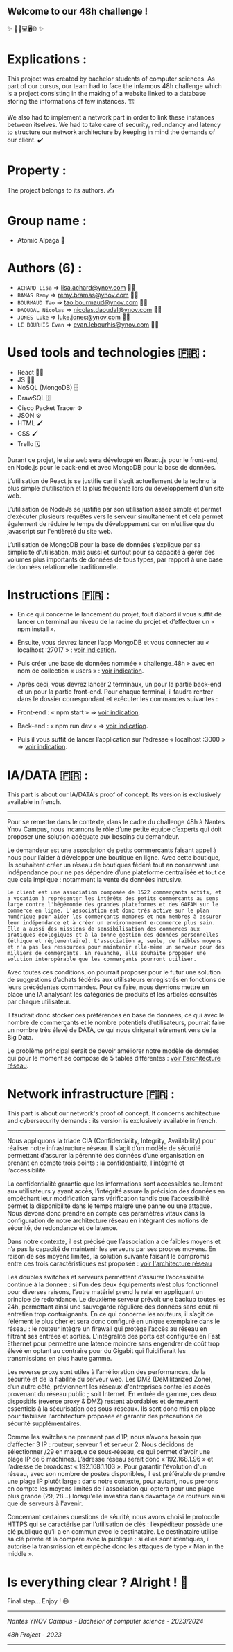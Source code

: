 ## Welcome to our 48h challenge !

✨ 🔌📱💻🖥️🌐 ✨

# Explications :

This project was created by bachelor students of computer sciences. As part of our cursus, our team had to face the infamous 48h challenge which is a project consisting in the making of a website linked to a database storing the informations of few instances. 🏗️

We also had to implement a network part in order to link these instances between itselves. We had to take care of security, redundancy and latency to structure our network architecture by keeping in mind the demands of our client. ✔️  


# Property : 

The project belongs to its authors. ✍️ 


# Group name : 

- Atomic Alpaga 🦙


# Authors (6) :

- `ACHARD Lisa` => lisa.achard@ynov.com 👩‍🎓
- `BAMAS Remy` => remy.bramas@ynov.com 👨‍🎓
- `BOURMAUD Tao` => tao.bourmaud@ynov.com 👨‍🎓
- `DAOUDAL Nicolas` => nicolas.daoudal@ynov.com 👨‍🎓
- `JONES Luke` => luke.jones@ynov.com 👨‍🎓
- `LE BOURHIS Evan` => evan.lebourhis@ynov.com 👨‍🎓   


# Used tools and technologies 🇫🇷 :

- React 👨‍💻
- JS 👨‍💻
- NoSQL (MongoDB) 🗄️
- DrawSQL 🗄️
- Cisco Packet Tracer ⚙️
- JSON ⚙️
- HTML 🖌️
- CSS 🖌️
- Trello 🗓️

Durant ce projet, le site web sera développé en React.js pour le front-end, en Node.js pour le back-end et avec MongoDB pour la base de données.

L’utilisation de React.js se justifie car il s’agit actuellement de la techno la plus simple d’utilisation et la plus fréquente lors du développement d’un site web.

L’utilisation de NodeJs se justifie par son utilisation assez simple et permet d’exécuter plusieurs requêtes vers le serveur simultanément et cela permet également de réduire le temps de développement car on n’utilise que du javascript sur l'entièreté du site web.

L’utilisation de MongoDB pour la base de données s’explique par sa simplicité d’utilisation, mais aussi et surtout pour sa capacité à gérer des volumes plus importants de données de tous types, par rapport à une base de données relationnelle traditionnelle.


# Instructions 🇫🇷 : 

- En ce qui concerne le lancement du projet, tout d’abord il vous suffit de lancer un terminal au niveau de la racine du projet et d’effectuer un « npm install ».

- Ensuite, vous devrez lancer l’app MongoDB et vous connecter au « localhost :27017 » : [voir indication](./Doc/1.png).

- Puis créer une base de données nommée « challenge_48h » avec en nom de collection « users » : [voir indication](./Doc/2.png).

- Après ceci, vous devrez lancer 2 terminaux, un pour la partie back-end et un pour la partie front-end. Pour chaque terminal, il faudra rentrer dans le dossier correspondant et exécuter les commandes suivantes : 

- Front-end : « npm start » => [voir indication](./Doc/3.png).

- Back-end : « npm run dev » => [voir indication](./Doc/4.png).

- Puis il vous suffit de lancer l’application sur l’adresse « localhost :3000 » => [voir indication](./Doc/5.png).


# IA/DATA 🇫🇷 :

This part is about our IA/DATA's proof of concept. Its version is exclusively available in french.

---


Pour se remettre dans le contexte, dans le cadre du challenge 48h à Nantes Ynov Campus, nous incarnons le rôle d’une petite équipe d’experts qui doit proposer une solution adéquate aux besoins du demandeur.

Le demandeur est une association de petits commerçants faisant appel à nous pour l’aider à développer une boutique en ligne. Avec cette boutique, ils souhaitent créer un réseau de boutiques fédéré tout en conservant une indépendance pour ne pas dépendre d’une plateforme centralisée et tout ce que cela implique : notamment la vente de données intrusive.

`Le client est une association composée de 1522 commerçants actifs, et a vocation à représenter les intérêts des petits commerçants au sens large contre l'hégémonie des grandes plateformes et des GAFAM sur le commerce en ligne.
L'association est donc très active sur le plan numérique pour aider les commerçants membres et non membres à assurer leur indépendance et à créer un environnement e-commerce plus sain. Elle a aussi des missions de sensibilisation des commerces aux pratiques écologiques et à la bonne gestion des données personnelles (éthique et réglementaire).
L'association a, seule, de faibles moyens et n'a pas les ressources pour maintenir elle-même un serveur pour des milliers de commerçants. En revanche, elle souhaite proposer une solution interopérable que les commerçants pourront utiliser.`

Avec toutes ces conditions, on pourrait proposer pour le futur une solution de suggestions d’achats fédérés aux utilisateurs enregistrés en fonctions de leurs précédentes commandes. Pour ce faire, nous devrions mettre en place une IA analysant les catégories de produits et les articles consultés par chaque utilisateur. 

Il faudrait donc stocker ces préférences en base de données, ce qui avec le nombre de commerçants et le nombre potentiels d’utilisateurs, pourrait faire un nombre très élevé de DATA, ce qui nous dirigerait sûrement vers de la Big Data.

Le problème principal serait de devoir améliorer notre modèle de données qui pour le moment se compose de 5 tables différentes : [voir l'architecture réseau](./Doc/DB.png).


# Network infrastructure 🇫🇷 :

This part is about our network's proof of concept. It concerns architecture and cybersecurity demands : its version is exclusively available in french.

---

Nous appliquons la triade CIA (Confidentiality, Integrity, Availability) pour réaliser notre infrastructure réseau. Il s’agit d’un modèle de sécurité permettant d’assurer la pérennité des données d’une organisation en prenant en compte trois points : la confidentialité, l’intégrité et l’accessibilité. 

La confidentialité garantie que les informations sont accessibles seulement aux utilisateurs y ayant accès, l’intégrité assure la précision des données en empêchant leur modification sans vérification tandis que l’accessibilité permet la disponibilité dans le temps malgré une panne ou une attaque. Nous devons donc prendre en compte ces paramètres vitaux dans la configuration de notre architecture réseau en intégrant des notions de sécurité, de redondance et de latence.

Dans notre contexte, il est précisé que l’association a de faibles moyens et n’a pas la capacité de maintenir les serveurs par ses propres moyens. En raison de ses moyens limités, la solution suivante faisant le compromis entre ces trois caractéristiques est proposée : [voir l'architecture réseau](./Doc/NetworkInfra.PNG)

Les doubles switches et serveurs permettent d’assurer l’accessibilité continue à la donnée : si l’un des deux équipements n’est plus fonctionnel pour diverses raisons, l’autre matériel prend le relai en appliquant un principe de redondance. Le deuxième serveur prévoit une backup toutes les 24h, permettant ainsi une sauvegarde régulière des données sans coût ni entretien trop contraignants. En ce qui concerne les routeurs, il s’agit de l’élément le plus cher et sera donc configuré en unique exemplaire dans le réseau : le routeur intègre un firewall qui protège l’accès au réseau en filtrant ses entrées et sorties. L’intégralité des ports est configurée en Fast Ethernet pour permettre une latence moindre sans engendrer de coût trop élevé en optant au contraire pour du Gigabit qui fluidifierait les transmissions en plus haute gamme.

Les reverse proxy sont utiles à l’amélioration des performances, de la sécurité et de la fiabilité du serveur web. Les DMZ (DeMilitarized Zone), d’un autre côté, préviennent les réseaux d'entreprises contre les accès provenant du réseau public ; soit Internet. En entrée de gamme, ces deux dispositifs (reverse proxy & DMZ) restent abordables et demeurent essentiels à la sécurisation des sous-réseaux. Ils sont donc mis en place pour fiabiliser l'architecture proposée et garantir des précautions de sécurité supplémentaires.

Comme les switches ne prennent pas d’IP, nous n’avons besoin que d’affecter 3 IP : routeur, serveur 1 et serveur 2. Nous décidons de sélectionner /29 en masque de sous-réseau, ce qui permet d’avoir une plage IP de 6 machines. L’adresse réseau serait donc « 192.168.1.96 » et l’adresse de broadcast « 192.168.1.103 ». Pour garantir l'évolution d'un réseau, avec son nombre de postes disponibles, il est préférable de prendre une plage IP plutôt large : dans notre contexte, pour autant, nous prenons en compte les moyens limités de l'association qui optera pour une plage plus grande (29, 28...) lorsqu'elle investira dans davantage de routeurs ainsi que de serveurs à l'avenir.

Concernant certaines questions de séurité, nous avons choisi le protocole HTTPS qui se caractérise par l’utilisation de clés : l’expéditeur possède une clé publique qu’il a en commun avec le destinataire. Le destinataire utilise sa clé privée et la compare avec la publique : si elles sont identiques, il autorise la transmission et empêche donc les attaques de type « Man in the middle ».



# Is everything clear ? Alright ! 🎉

Final step... Enjoy ! 😄


---

*Nantes YNOV Campus - Bachelor of computer science - 2023/2024*

*48h Project - 2023*

---
